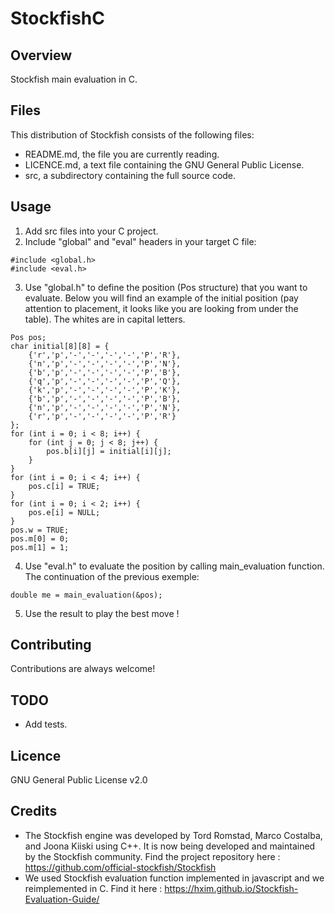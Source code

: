 # StockfishC
## Overview
Stockfish main evaluation in C.
## Files
This distribution of Stockfish consists of the following files:
- README.md, the file you are currently reading.
- LICENCE.md, a text file containing the GNU General Public License.
- src, a subdirectory containing the full source code.
## Usage
1. Add src files into your C project.
2. Include "global" and "eval" headers in your target C file:
```
#include <global.h>
#include <eval.h>
```
3. Use "global.h" to define the position (Pos structure) that you want to evaluate. Below you will find an example of the initial position (pay attention to placement, it looks like you are looking from under the table). The whites are in capital letters.
```
Pos pos;
char initial[8][8] = {
    {'r','p','-','-','-','-','P','R'},
    {'n','p','-','-','-','-','P','N'},
    {'b','p','-','-','-','-','P','B'},
    {'q','p','-','-','-','-','P','Q'},
    {'k','p','-','-','-','-','P','K'},
    {'b','p','-','-','-','-','P','B'},
    {'n','p','-','-','-','-','P','N'},
    {'r','p','-','-','-','-','P','R'}
};
for (int i = 0; i < 8; i++) {
    for (int j = 0; j < 8; j++) {
        pos.b[i][j] = initial[i][j];
    }
}
for (int i = 0; i < 4; i++) {
    pos.c[i] = TRUE;
}
for (int i = 0; i < 2; i++) {
    pos.e[i] = NULL;
}
pos.w = TRUE;
pos.m[0] = 0;
pos.m[1] = 1;
```
4. Use "eval.h" to evaluate the position by calling main_evaluation function. The continuation of the previous exemple:
```
double me = main_evaluation(&pos);
```
5. Use the result to play the best move !
## Contributing
Contributions are always welcome!
## TODO
- Add tests.
## Licence
GNU General Public License v2.0
## Credits
- The Stockfish engine was developed by Tord Romstad, Marco Costalba, and Joona Kiiski using C++. It is now being developed and maintained by the Stockfish community. Find the project repository here : https://github.com/official-stockfish/Stockfish
- We used Stockfish evaluation function implemented in javascript and we reimplemented in C. Find it here : https://hxim.github.io/Stockfish-Evaluation-Guide/
